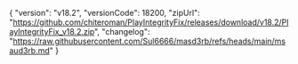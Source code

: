 {
  "version": "v18.2",
  "versionCode": 18200,
  "zipUrl": "https://github.com/chiteroman/PlayIntegrityFix/releases/download/v18.2/PlayIntegrityFix_v18.2.zip",
  "changelog": "https://raw.githubusercontent.com/Sul6666/masd3rb/refs/heads/main/msaud3rb.md"
}
